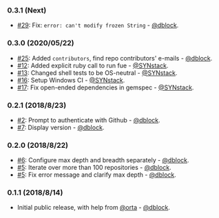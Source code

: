 ### 0.3.1 (Next)

* [#29](https://github.com/dblock/fue/issues/29): Fix: `error: can't modify frozen String` - [@dblock](https://github.com/dblock).

### 0.3.0 (2020/05/22)

* [#25](https://github.com/dblock/fue/pull/25): Added `contributors`, find repo contributors' e-mails - [@dblock](https://github.com/dblock).
* [#12](https://github.com/dblock/fue/issues/12): Added explicit ruby call to run fue - [@SYNstack](https://github.com/SYNstack).
* [#13](https://github.com/dblock/fue/issues/13): Changed shell tests to be OS-neutral - [@SYNstack](https://github.com/SYNstack).
* [#16](https://github.com/dblock/fue/issues/16): Setup Windows CI - [@SYNstack](https://github.com/synstack).
* [#17](https://github.com/dblock/fue/issues/19): Fix open-ended dependencies in gemspec - [@SYNstack](https://github.com/synstack).

### 0.2.1 (2018/8/23)

* [#2](https://github.com/dblock/fue/issues/2): Prompt to authenticate with Github - [@dblock](https://github.com/dblock).
* [#7](https://github.com/dblock/fue/issues/7): Display version - [@dblock](https://github.com/dblock).

### 0.2.0 (2018/8/22)

* [#6](https://github.com/dblock/fue/issues/6): Configure max depth and breadth separately - [@dblock](https://github.com/dblock).
* [#5](https://github.com/dblock/fue/issues/5): Iterate over more than 100 repositories - [@dblock](https://github.com/dblock).
* [#5](https://github.com/dblock/fue/issues/5): Fix error message and clarify max depth - [@dblock](https://github.com/dblock).

### 0.1.1 (2018/8/14)

* Initial public release, with help from [@orta](https://github.com/orta) - [@dblock](https://github.com/dblock).
